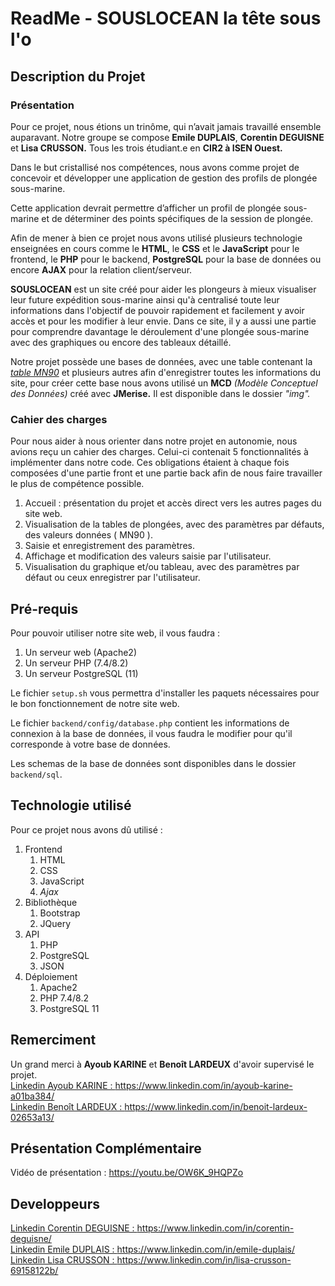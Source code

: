 # ReadMe - SOUSLOCEAN la tête sous l'o

## Description du Projet

### Présentation
Pour ce projet, nous étions un trinôme, qui n’avait jamais travaillé ensemble auparavant. Notre groupe se compose __Emile DUPLAIS__, __Corentin DEGUISNE__ et __Lisa CRUSSON.__ Tous les trois étudiant.e en **CIR2 à ISEN Ouest.**

Dans le but cristallisé nos compétences, nous avons comme projet de concevoir et développer une application de gestion des profils de plongée sous-marine.

Cette application devrait permettre d’afficher un profil de plongée sous-marine et de déterminer des points spécifiques de la session de plongée.

Afin de mener à bien ce projet nous avons utilisé plusieurs technologie enseignées en cours comme le __HTML__, le __CSS__ et le __JavaScript__ pour le frontend, le __PHP__ pour le backend, __PostgreSQL__ pour la base de données ou encore __AJAX__ pour la relation client/serveur.

**SOUSLOCEAN** est un site créé pour aider les plongeurs à mieux visualiser leur future expédition sous-marine ainsi qu'à centralisé toute leur informations dans l'objectif de pouvoir rapidement et facilement y avoir accès et pour les modifier à leur envie. Dans ce site, il y a aussi une partie pour comprendre davantage le déroulement d'une plongée sous-marine avec des graphiques ou encore des tableaux détaillé.

Notre projet possède une bases de données, avec une table contenant la *[table MN90](http://ffessm-ctr-aura.fr/wp-content/uploads/2019/03/MN90.pdf)* et plusieurs autres afin d'enregistrer toutes les informations du site, pour créer cette base nous avons utilisé un __MCD__ *(Modèle Conceptuel des Données)* créé avec __JMerise.__
Il est disponible dans le dossier *"img".*

### Cahier des charges
Pour nous aider à nous orienter dans notre projet en autonomie, nous avions reçu un cahier des charges. Celui-ci contenait 5 fonctionnalités à implémenter dans notre code. Ces obligations étaient à chaque fois composées d'une partie front et une partie back afin de nous faire travailler le plus de compétence possible.

1. Accueil : présentation du projet et accès direct vers les autres pages du site web.
2. Visualisation de la tables de plongées, avec des paramètres par défauts, des valeurs données ( MN90 ).
3. Saisie et enregistrement des paramètres.
4. Affichage et modification des valeurs saisie par l'utilisateur.
5. Visualisation du graphique et/ou tableau, avec des paramètres par défaut ou ceux enregistrer par l'utilisateur.

## Pré-requis
Pour pouvoir utiliser notre site web, il vous faudra :
1. Un serveur web (Apache2)
2. Un serveur PHP (7.4/8.2)
3. Un serveur PostgreSQL (11)

Le fichier `setup.sh` vous permettra d'installer les paquets nécessaires pour le bon fonctionnement de notre site web.

Le fichier `backend/config/database.php` contient les informations de connexion à la base de données, il vous faudra le modifier pour qu'il corresponde à votre base de données.

Les schemas de la base de données sont disponibles dans le dossier `backend/sql`.

## Technologie utilisé

Pour ce projet nous avons dû utilisé :
1. Frontend
    1. HTML
    2. CSS
    3. JavaScript
    4. *Ajax*
2. Bibliothèque
    1. Bootstrap
    2. JQuery
3. API
    1. PHP
    2. PostgreSQL
    4. JSON
4. Déploiement
    1. Apache2
    2. PHP 7.4/8.2
    3. PostgreSQL 11

## Remerciment
Un grand merci à **Ayoub KARINE** et **Benoît LARDEUX** d'avoir supervisé le projet.    
[Linkedin Ayoub KARINE : ](https://www.linkedin.com/in/ayoub-karine-a01ba384/)https://www.linkedin.com/in/ayoub-karine-a01ba384/    
[Linkedin Benoît LARDEUX : ](https://www.linkedin.com/in/benoit-lardeux-02653a13/)https://www.linkedin.com/in/benoit-lardeux-02653a13/

## Présentation Complémentaire
Vidéo de présentation : https://youtu.be/OW6K_9HQPZo

## Developpeurs
[Linkedin Corentin DEGUISNE : ](https://www.linkedin.com/in/corentin-deguisne/)https://www.linkedin.com/in/corentin-deguisne/    
[Linkedin Emile DUPLAIS : ](https://www.linkedin.com/in/emile-duplais/)https://www.linkedin.com/in/emile-duplais/   
[Linkedin Lisa CRUSSON : ](https://www.linkedin.com/in/lisa-crusson-69158122b/)https://www.linkedin.com/in/lisa-crusson-69158122b/   
